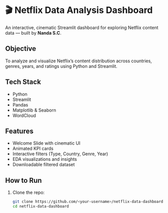 # 🎬 Netflix Data Analysis Dashboard

An interactive, cinematic Streamlit dashboard for exploring Netflix content data — built by **Nanda S.C**.

##  Objective
To analyze and visualize Netflix’s content distribution across countries, genres, years, and ratings using Python and Streamlit.

## Tech Stack
- Python
- Streamlit
- Pandas
- Matplotlib & Seaborn
- WordCloud

## Features
- Welcome Slide with cinematic UI
- Animated KPI cards
- Interactive filters (Type, Country, Genre, Year)
- EDA visualizations and insights
- Downloadable filtered dataset

## How to Run
1. Clone the repo:
   ```bash
   git clone https://github.com/<your-username>/netflix-data-dashboard.git
   cd netflix-data-dashboard
